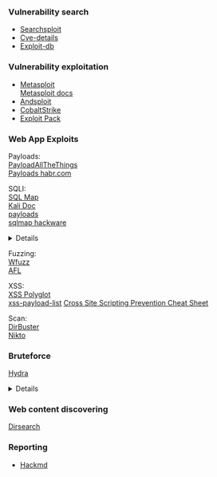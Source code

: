 ### Vulnerability search
- [Searchsploit](https://gitlab.com/exploit-database/exploitdb)  
- [Cve-details](https://www.cvedetails.com/)
- [Exploit-db](https://www.exploit-db.com/)

### Vulnerability exploitation
- [Metasploit](https://www.metasploit.com/)  
  [Metasploit docs](https://docs.metasploit.com/)
- [Andsploit]()
- [CobaltStrike](https://xakep.ru/2019/10/18/post-exploitation-frameworks/)
- [Exploit Pack](https://www.exploitpack.com/)

### Web App Exploits
Payloads:  
[PayloadAllTheThings](https://github.com/swisskyrepo/PayloadsAllTheThings)  
[Payloads habr.com](https://habr.com/ru/companies/owasp/articles/352422/)

SQLI:  
[SQL Map](https://sqlmap.org/)  
[Kali Doc](https://kali.tools/?p=816)  
[payloads](https://github.com/payloadbox/sql-injection-payload-list)  
[sqlmap hackware](https://hackware.ru/?p=1956)  
<details>
Example:  

```
sqlmap -u http://localhost:8080/ --data="_csrf_token=024d9f2d986b418ebc7423f01a6f3fcb&username=test&password=1" --cookie="AIOHTTP_SESSION=56ba17aba0514edda5d81a2dda97786b"
```

</details>  

Fuzzing:  
[Wfuzz](https://www.kali.org/tools/wfuzz/)   
[AFL](https://aflplus.plus/docs/fuzzing_in_depth/)  

XSS:  
[XSS Polyglot](https://github.com/0xsobky/HackVault/wiki/Unleashing-an-Ultimate-XSS-Polyglot)  
[xss-payload-list](https://github.com/payloadbox/xss-payload-list)
[Cross Site Scripting Prevention Cheat Sheet](https://github.com/OWASP/CheatSheetSeries/blob/master/cheatsheets/Cross_Site_Scripting_Prevention_Cheat_Sheet.md)

Scan:  
[DirBuster](https://www.kali.org/tools/dirbuster/)  
[Nikto]()

### Bruteforce
[Hydra](https://www.kali.org/tools/hydra/)  

<details>
[Wordlists](https://www.kali.org/tools/wordlists/)  
Example:  

```
 sudo hydra -l admin -s 8080 -P /usr/share/wordlists/rockyou.txt localhost http-post-form "/:username=admin&password=^PASS^:Invalid username or password"
```

[SecLists](https://github.com/danielmiessler/SecLists)  
</details>

### Web content discovering
[Dirsearch](https://www.kali.org/tools/dirsearch/)

### Reporting
- [Hackmd](https://hackmd.io/)